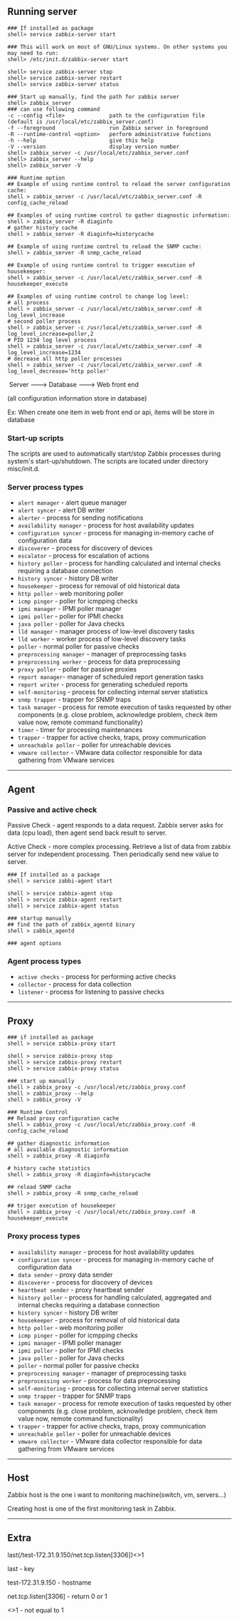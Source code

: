 ## Running server

```
### If installed as package
shell> service zabbix-server start

### This will work on most of GNU/Linux systems. On other systems you may need to run:
shell> /etc/init.d/zabbix-server start

shell> service zabbix-server stop
shell> service zabbix-server restart
shell> service zabbix-server status

### Start up manually, find the path for zabbix server
shell> zabbix_server
### can use following command
-c --config <file>              path to the configuration file (default is /usr/local/etc/zabbix_server.conf)
-f --foreground                 run Zabbix server in foreground
-R --runtime-control <option>   perform administrative functions
-h --help                       give this help
-V --version                    display version number
shell> zabbix_server -c /usr/local/etc/zabbix_server.conf
shell> zabbix_server --help
shell> zabbix_server -V

### Runtime option
## Example of using runtime control to reload the server configuration cache:
shell > zabbix_server -c /usr/local/etc/zabbix_server.conf -R config_cache_reload

## Examples of using runtime control to gather diagnostic information:
shell > zabbix_server -R diaginfo
# gather history cache
shell > zabbix_server -R diaginfo=historycache

## Example of using runtime control to reload the SNMP cache:
shell > zabbix_server -R snmp_cache_reload

## Example of using runtime control to trigger execution of housekeeper:
shell > zabbix_server -c /usr/local/etc/zabbix_server.conf -R housekeeper_execute

## Examples of using runtime control to change log level:
# all process
shell > zabbix_server -c /usr/local/etc/zabbix_server.conf -R log_level_increase
# second poller process
shell > zabbix_server -c /usr/local/etc/zabbix_server.conf -R log_level_increase=poller,2
# PID 1234 log level process
shell > zabbix_server -c /usr/local/etc/zabbix_server.conf -R log_level_increase=1234
# decrease all http poller processes
shell > zabbix_server -c /usr/local/etc/zabbix_server.conf -R log_level_decrease='http poller'

```

​     Server ---> Database ---> Web front end

(all configuration information store in database)

Ex: When create one item in web front end or api, items will be store in database

### Start-up scripts

The scripts are used to automatically start/stop Zabbix processes during system's start-up/shutdown. The scripts are located under directory misc/init.d.

### Server process types

- `alert manager` - alert queue manager
- `alert syncer` - alert DB writer
- `alerter` - process for sending notifications
- `availability manager` - process for host availability updates
- `configuration syncer` - process for managing in-memory cache of configuration data
- `discoverer` - process for discovery of devices
- `escalator` - process for escalation of actions
- `history poller` - process for handling calculated and internal checks requiring a database connection
- `history syncer` - history DB writer
- `housekeeper` - process for removal of old historical data
- `http poller` - web monitoring poller
- `icmp pinger` - poller for icmpping checks
- `ipmi manager` - IPMI poller manager
- `ipmi poller` - poller for IPMI checks
- `java poller` - poller for Java checks
- `lld manager` - manager process of low-level discovery tasks
- `lld worker` - worker process of low-level discovery tasks
- `poller` - normal poller for passive checks
- `preprocessing manager` - manager of preprocessing tasks
- `preprocessing worker` - process for data preprocessing
- `proxy poller` - poller for passive proxies
- `report manager`- manager of scheduled report generation tasks
- `report writer` - process for generating scheduled reports
- `self-monitoring` - process for collecting internal server statistics
- `snmp trapper` - trapper for SNMP traps
- `task manager` - process for remote execution of tasks requested by other components (e.g. close problem, acknowledge problem, check item value now, remote command functionality)
- `timer` - timer for processing maintenances
- `trapper` - trapper for active checks, traps, proxy communication
- `unreachable poller` - poller for unreachable devices
- `vmware collector` - VMware data collector responsible for data gathering from VMware services

---

## Agent

### Passive and active check

Passive Check - agent responds to a data request. Zabbix server asks for data (cpu load), then agent send back result to server.

Active Check - more complex processing. Retrieve a list of data from zabbix server for independent processing. Then periodically send new value to server.

``` 
### If installed as a package
shell > service zabbi-agent start

shell > service zabbix-agent stop
shell > service zabbix-agent restart
shell > service zabbix-agent status

### startup manually
## find the path of zabbix_agentd binary
shell > zabbix_agentd

### agent options

```

### Agent process types

- `active checks` - process for performing active checks
- `collector` - process for data collection
- `listener` - process for listening to passive checks

---

## Proxy

```
### if installed as package
shell > service zabbix-proxy start

shell > service zabbix-proxy stop
shell > service zabbix-proxy restart
shell > service zabbix-proxy status

### start up manually
shell > zabbix_proxy -c /usr/local/etc/zabbix_proxy.conf
shell > zabbix_proxy --help
shell > zabbix_proxy -V

### Runtime Control
## Reload proxy configuration cache
shell > zabbix_proxy -c /usr/local/etc/zabbix_proxy.conf -R config_cache_reload

## gather diagnostic information
# all available diagnostic information
shell > zabbix_proxy -R diaginfo

# history cache statistics
shell > zabbix_proxy -R diaginfo=historycache

## reload SNMP cache
shell > zabbix_proxy -R snmp_cache_reload

## triger execution of housekeeper
shell > zabbix_proxy -c /usr/local/etc/zabbix_proxy.conf -R housekeeper_execute
```

### Proxy process types

- `availability manager` - process for host availability updates
- `configuration syncer` - process for managing in-memory cache of configuration data
- `data sender` - proxy data sender
- `discoverer` - process for discovery of devices
- `heartbeat sender` - proxy heartbeat sender
- `history poller` - process for handling calculated, aggregated and internal checks requiring a database connection
- `history syncer` - history DB writer
- `housekeeper` - process for removal of old historical data
- `http poller` - web monitoring poller
- `icmp pinger` - poller for icmpping checks
- `ipmi manager` - IPMI poller manager
- `ipmi poller` - poller for IPMI checks
- `java poller` - poller for Java checks
- `poller` - normal poller for passive checks
- `preprocessing manager` - manager of preprocessing tasks
- `preprocessing worker` - process for data preprocessing
- `self-monitoring` - process for collecting internal server statistics
- `snmp trapper` - trapper for SNMP traps
- `task manager` - process for remote execution of tasks requested by other components (e.g. close problem, acknowledge problem, check item value now, remote command functionality)
- `trapper` - trapper for active checks, traps, proxy communication
- `unreachable poller` - poller for unreachable devices
- `vmware collector` - VMware data collector responsible for data gathering from VMware services

---

## Host

Zabbix host is the one i want to monitoring machine(switch, vm, servers...)

Creating host is one of the first monitoring task in Zabbix.

---

## Extra

last(/test-172.31.9.150/net.tcp.listen[3306])<>1

last - key

test-172.31.9.150 - hostname

net.tcp.listen[3306] - return 0 or 1

<>1 - not equal to 1